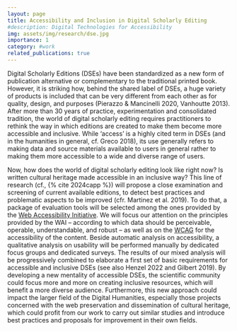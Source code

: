 ```yaml
---
layout: page
title: Accessibility and Inclusion in Digital Scholarly Editing
#description: Digital Technologies for Accessibility
img: assets/img/research/dse.jpg
importance: 1
category: #work
related_publications: true
---
```


Digital Scholarly Editions (DSEs) have been standardized as a new form of publication alternative or complementary to the traditional printed book. However, it is striking how, behind the shared label of DSEs, a huge variety of products is included that can be very different from each other as for quality, design, and purposes (Pierazzo & Mancinelli 2020, Vanhoutte 2013). After more than 30 years of practice, experimentation and consolidated tradition, the world of digital scholarly editing requires practitioners to rethink the way in which editions are created to make them become more accessible and inclusive. While ‘access’ is a highly cited term in DSEs (and in the humanities in general, cf. Greco 2018), its use generally refers to making data and source materials available to users in general rather to making them more accessible to a wide and diverse range of users. 

Now, how does the world of digital scholarly editing look like right now? Is written cultural heritage made accessible in an inclusive way? This line of research (cf., {% cite 2024capp %}) will propose a close examination and screening of current available editions, to detect best practices and problematic aspects to be improved (cfr. Martinez et al. 2019). To do that, a package of evaluation tools will be selected among the ones provided by the [Web Accessibility Initiative](https://www.w3.org/WAI/). We will focus our attention on the principles provided by the WAI – according to which data should be perceivable, operable, understandable, and robust – as well as on the [WCAG](https://www.w3.org/WAI/standards-guidelines/wcag/) for the accessibility of the content. Beside automatic analysis on accessibility, a qualitative analysis on usability will be performed manually by dedicated focus groups and dedicated surveys. 
The results of our mixed analysis will be progressively combined to elaborate a first set of basic requirements for accessible and inclusive DSEs (see also Henzel 2022 and Gilbert 2019). By developing a new mentality of accessible DSEs, the scientific community could focus more and more on creating inclusive resources, which will benefit a more diverse audience. Furthermore, this new approach could impact the larger field of the Digital Humanities, especially those projects concerned with the web preservation and dissemination of cultural heritage, which could profit from our work to carry out similar studies and introduce best practices and proposals for improvement in their own fields. 


